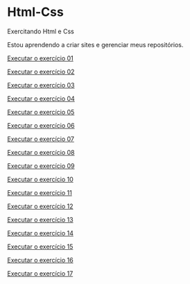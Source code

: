# Html-Css
Exercitando Html e Css

Estou aprendendo a criar sites e gerenciar meus repositórios.

<a href="https://martalessa.github.io/Html-Css/exercises/ex002/index.html">Executar o exercício 01</a>

<a href="https://martalessa.github.io/Html-Css/exercises/ex006/index.html">Executar o exercício 02</a>

<a href="https://martalessa.github.io/Html-Css/exercises/ex008/index.html">Executar o exercício 03</a>

<a href="https://martalessa.github.io/Html-Css/exercises/ex008B/index.html">Executar o exercício 04</a>

<a href="https://martalessa.github.io/Html-Css/exercises/ex009/index.html">Executar o exercício 05</a>

<a href="https://martalessa.github.io/Html-Css/exercises/ex011/index.html">Executar o exercício 06</a>

<a href="https://martalessa.github.io/Html-Css/exercises/ex012/index.html">Executar o exercício 07</a>

<a href="https://martalessa.github.io/Html-Css/exercises/ex016/index.html">Executar o exercício 08</a>

<a href="https://martalessa.github.io/Html-Css/exercises/ex017/index.html">Executar o exercício 09</a>

<a href="https://martalessa.github.io/Html-Css/exercises/ex018/index.html">Executar o exercício 10</a>

<a href="https://martalessa.github.io/Html-Css/exercises/ex019/index.html">Executar o exercício 11</a>

<a href="https://martalessa.github.io/Html-Css/exercises/ex020/index.html">Executar o exercício 12</a>

<a href="https://martalessa.github.io/Html-Css/desafios/desafio03/index.html"> Executar o exercício 13 </a>

<a href="https://martalessa.github.io/Html-Css/desafios/desafio04/index.html"> Executar o exercício 14 </a>

<a href="https://martalessa.github.io/Html-Css/desafios/desafio05/index.html"> Executar o exercício 15 </a>

<a href="https://martalessa.github.io/Html-Css/desafios/desafio08/index.html"> Executar o exercício 16 </a>

<a href="https://martalessa.github.io/Html-Css/desafios/desafio09/index.html"> Executar o exercício 17 </a>
